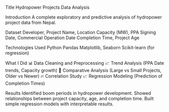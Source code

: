 Title
Hydropower Projects Data Analysis

Introduction
A complete exploratory and predictive analysis of hydropower project data from Nepal.

Dataset
Developer, Project Name, Location
Capacity (MW), PPA Signing Date, Commercial Operation Date
Completion Time, Project Age

Technologies Used
Python
Pandas
Matplotlib, Seaborn
Scikit-learn (for regression)

What I Did
📊 Data Cleaning and Preprocessing
📈 Trend Analysis (PPA Date trends, Capacity growth)
🧠 Comparative Analysis (Large vs Small Projects, Older vs Newer)
🔥 Correlation Study
📈 Regression Modeling (Prediction of Completion Times)

Results
Identified boom periods in hydropower development.
Showed relationships between project capacity, age, and completion time.
Built simple regression models with interpretable results.

